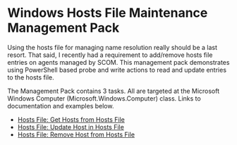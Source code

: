 # Windows Hosts File Maintenance Management Pack

Using the hosts file for managing name resolution really should be a last resort. That said, I recently had a requirement to add/remove hosts file entries on agents managed by SCOM. This management pack demonstrates using PowerShell based probe and write actions to read and update entries to the hosts file.

The Management Pack contains 3 tasks. All are targeted at the Microsoft Windows Computer (Microsoft.Windows.Computer) class. Links to documentation and examples below.

* [Hosts File: Get Hosts from Hosts File](<Documentation/Get Hosts from Hosts File.md>)
* [Hosts File: Update Host in Hosts File](<Documentation/Update Host In Hosts File.md>)
* [Hosts File: Remove Host from Hosts File](<Documentation/Remove Host from Hosts File.md>)
